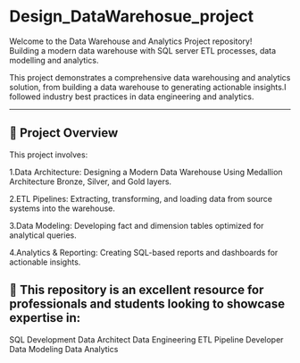 # Design_DataWarehosue_project
Welcome to the Data Warehouse and Analytics Project repository!  
Building a modern data warehouse with SQL server ETL processes, data modelling and analytics.

This project demonstrates a comprehensive data warehousing and analytics solution, from building a data warehouse to generating actionable insights.I followed industry best practices in data engineering and analytics.

---

## 📖 Project Overview

This project involves:

1.Data Architecture: Designing a Modern Data Warehouse Using Medallion Architecture Bronze, Silver, and Gold layers.

2.ETL Pipelines: Extracting, transforming, and loading data from source systems into the warehouse.

3.Data Modeling: Developing fact and dimension tables optimized for analytical queries.

4.Analytics & Reporting: Creating SQL-based reports and dashboards for actionable insights.

## 🎯 This repository is an excellent resource for professionals and students looking to showcase expertise in:

SQL Development
Data Architect
Data Engineering
ETL Pipeline Developer
Data Modeling
Data Analytics
